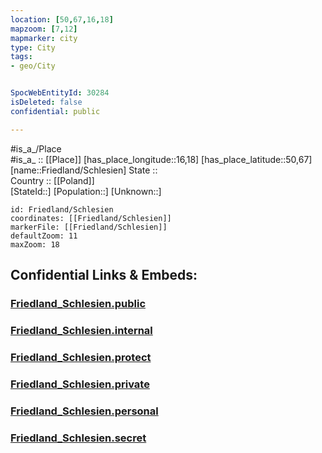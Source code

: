 ```yaml
---
location: [50,67,16,18] 
mapzoom: [7,12] 
mapmarker: city 
type: City
tags:
- geo/City


SpocWebEntityId: 30284
isDeleted: false
confidential: public

---
```

#is_a_/Place  
#is_a_ :: [[Place]] 
[has_place_longitude::16,18] 
[has_place_latitude::50,67] 
[name::Friedland/Schlesien] 
State ::  
Country :: [[Poland]]  
[StateId::] 
[Population::] 
[Unknown::] 


```leaflet
id: Friedland/Schlesien
coordinates: [[Friedland/Schlesien]] 
markerFile: [[Friedland/Schlesien]] 
defaultZoom: 11 
maxZoom: 18
```


## Confidential Links & Embeds: 

### [Friedland_Schlesien.public](/_public/\Earth\Continent\Europe\Europe~East\Poland\CityFriedland_Schlesien.public.md) 

### [Friedland_Schlesien.internal](/_internal/\Earth\Continent\Europe\Europe~East\Poland\CityFriedland_Schlesien.internal.md) 

### [Friedland_Schlesien.protect](/_protect/\Earth\Continent\Europe\Europe~East\Poland\CityFriedland_Schlesien.protect.md) 

### [Friedland_Schlesien.private](/_private/\Earth\Continent\Europe\Europe~East\Poland\CityFriedland_Schlesien.private.md) 

### [Friedland_Schlesien.personal](/_personal/\Earth\Continent\Europe\Europe~East\Poland\CityFriedland_Schlesien.personal.md) 

### [Friedland_Schlesien.secret](/_secret/\Earth\Continent\Europe\Europe~East\Poland\CityFriedland_Schlesien.secret.md)

